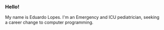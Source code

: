### Hello!

My name is Eduardo Lopes. I'm an Emergency and ICU pediatrician, seeking a career change to computer programming. 


<!--
**linfocito/linfocito** is a ✨ _special_ ✨ repository because its `README.md` (this file) appears on your GitHub profile.

Here are some ideas to get you started:Prerequisites

- 🔭 I’m currently working on ...
- 🌱 I’m currently learning ...
- 👯 I’m looking to collaborate on ...
- 🤔 I’m looking for help with ...
- 💬 Ask me about ...
- 📫 How to reach me: ...
- 😄 Pronouns: ...
- ⚡ Fun fact: ...
-->
